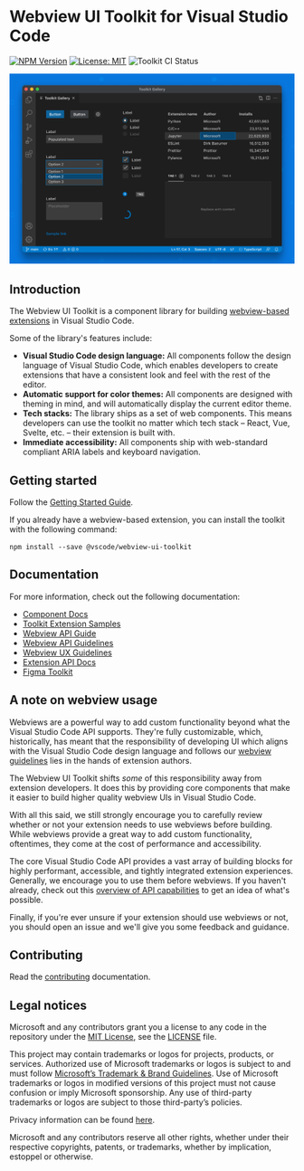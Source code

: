 # Webview UI Toolkit for Visual Studio Code

[![NPM Version](https://img.shields.io/npm/v/@vscode/webview-ui-toolkit?color=blue)](https://www.npmjs.com/package/@vscode/webview-ui-toolkit)
[![License: MIT](https://img.shields.io/badge/license-MIT-brightgreen)](./LICENSE)
![Toolkit CI Status](https://github.com/microsoft/vscode-webview-ui-toolkit/actions/workflows/ci.yml/badge.svg)

![Webview Toolkit for Visual Studio Code Artwork](./docs/assets/images/toolkit-artwork.png)

## Introduction

The Webview UI Toolkit is a component library for building
[webview-based extensions](https://code.visualstudio.com/api/extension-guides/webview)
in Visual Studio Code.

Some of the library's features include:

-   **Visual Studio Code design language:** All components follow the design
    language of Visual Studio Code, which enables developers to create
    extensions that have a consistent look and feel with the rest of the editor.
-   **Automatic support for color themes:** All components are designed with
    theming in mind, and will automatically display the current editor theme.
-   **Tech stacks:** The library ships as a set of web components. This means
    developers can use the toolkit no matter which tech stack – React, Vue,
    Svelte, etc. – their extension is built with.
-   **Immediate accessibility:** All components ship with web-standard compliant
    ARIA labels and keyboard navigation.

## Getting started

Follow the [Getting Started Guide](./docs/getting-started.md).

If you already have a webview-based extension, you can install the toolkit with
the following command:

```
npm install --save @vscode/webview-ui-toolkit
```

## Documentation

For more information, check out the following documentation:

-   [Component Docs](./docs/components.md)
-   [Toolkit Extension Samples](https://github.com/microsoft/vscode-webview-ui-toolkit-samples)
-   [Webview API Guide](https://code.visualstudio.com/api/extension-guides/webview)
-   [Webview API Guidelines](https://code.visualstudio.com/api/references/extension-guidelines#webviews)
-   [Webview UX Guidelines](https://code.visualstudio.com/api/ux-guidelines/webviews)
-   [Extension API Docs](https://code.visualstudio.com/api)
-   [Figma Toolkit](https://www.figma.com/community/file/1071566662997054792/Webview-UI-Toolkit-for-Visual-Studio-Code)

## A note on webview usage

Webviews are a powerful way to add custom functionality beyond what the Visual
Studio Code API supports. They're fully customizable, which, historically, has
meant that the responsibility of developing UI which aligns with the Visual
Studio Code design language and follows our
[webview guidelines](https://code.visualstudio.com/api/references/extension-guidelines#webviews)
lies in the hands of extension authors.

The Webview UI Toolkit shifts _some_ of this responsibility away from extension
developers. It does this by providing core components that make it easier to
build higher quality webview UIs in Visual Studio Code.

With all this said, we still strongly encourage you to carefully review whether
or not your extension needs to use webviews before building. While webviews
provide a great way to add custom functionality, oftentimes, they come at the
cost of performance and accessibility.

The core Visual Studio Code API provides a vast array of building blocks for
highly performant, accessible, and tightly integrated extension experiences.
Generally, we encourage you to use them before webviews. If you haven't already,
check out this
[overview of API capabilities](https://code.visualstudio.com/api/extension-capabilities/overview)
to get an idea of what's possible.

Finally, if you're ever unsure if your extension should use webviews or not, you
should open an issue and we'll give you some feedback and guidance.

## Contributing

Read the [contributing](./CONTRIBUTING.md) documentation.

## Legal notices

Microsoft and any contributors grant you a license to any code in the repository
under the [MIT License](https://opensource.org/licenses/MIT), see the
[LICENSE](LICENSE) file.

This project may contain trademarks or logos for projects, products, or
services. Authorized use of Microsoft trademarks or logos is subject to and must
follow
[Microsoft’s Trademark & Brand Guidelines](https://www.microsoft.com/en-us/legal/intellectualproperty/trademarks).
Use of Microsoft trademarks or logos in modified versions of this project must
not cause confusion or imply Microsoft sponsorship. Any use of third-party
trademarks or logos are subject to those third-party’s policies.

Privacy information can be found [here](https://privacy.microsoft.com/en-us/).

Microsoft and any contributors reserve all other rights, whether under their
respective copyrights, patents, or trademarks, whether by implication, estoppel
or otherwise.
